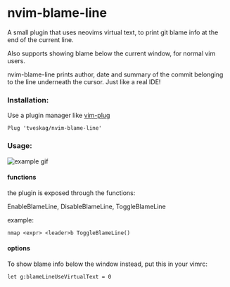 # nvim-blame-line
A small plugin that uses neovims virtual text, to print git blame info at the end of the current line.

Also supports showing blame below the current window, for normal vim users.

nvim-blame-line prints author, date and summary of the commit belonging to the line underneath the cursor.
Just like a real IDE!

### Installation:
Use a plugin manager like [vim-plug](https://github.com/junegunn/vim-plug)

```
Plug 'tveskag/nvim-blame-line'
```

### Usage:

![example gif](https://github.com/tveskag/nvim-blame-line/blob/master/img/example.gif "Example gif")

#### functions
the plugin is exposed through the functions:

EnableBlameLine, 
DisableBlameLine, 
ToggleBlameLine

example:

```
nmap <expr> <leader>b ToggleBlameLine()
```

#### options
 
To show blame info below the window instead, put this in your vimrc:

```
let g:blameLineUseVirtualText = 0
```
